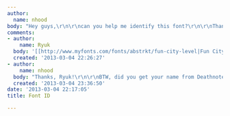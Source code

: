 ```yaml
---
author:
  name: nhood
body: "Hey guys,\r\n\r\ncan you help me identify this font?\r\n\r\nThanks!"
comments:
- author:
    name: Ryuk
  body: '[[http://www.myfonts.com/fonts/abstrkt/fun-city-level|Fun City Level 2]]'
  created: '2013-03-04 22:26:27'
- author:
    name: nhood
  body: "Thanks, Ryuk!\r\n\r\nBTW, did you get your name from Deathnote?"
  created: '2013-03-04 23:36:50'
date: '2013-03-04 22:17:05'
title: Font ID

---
```

